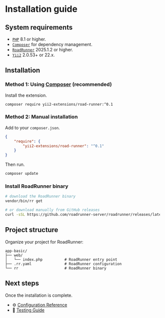 # Installation guide

## System requirements

- [`PHP`](https://www.php.net/downloads) 8.1 or higher.
- [`Composer`](https://getcomposer.org/download/) for dependency management.
- [`RoadRunner`](https://github.com/roadrunner-server/roadrunner) 2025.1.2 or higher.
- [`Yii2`](https://github.com/yiisoft/yii2) 2.0.53+ or 22.x.

## Installation

### Method 1: Using [Composer](https://getcomposer.org/download/) (recommended)

Install the extension.

```bash
composer require yii2-extensions/road-runner:^0.1
```

### Method 2: Manual installation

Add to your `composer.json`.

```json
{
    "require": {
        "yii2-extensions/road-runner": "^0.1"
    }
}
```

Then run.

```bash
composer update
```

### Install RoadRunner binary

```bash
# download the RoadRunner binary
vendor/bin/rr get

# or download manually from GitHub releases
curl -sSL https://github.com/roadrunner-server/roadrunner/releases/latest/download/roadrunner-linux-amd64.tar.gz | tar -xz
```

## Project structure

Organize your project for RoadRunner:

```text
app-basic/
├── web/
│   └── index.php          # RoadRunner entry point
├── .rr.yaml               # RoadRunner configuration
└── rr                     # RoadRunner binary
```

## Next steps

Once the installation is complete.

- ⚙️ [Configuration Reference](configuration.md)
- 🧪 [Testing Guide](testing.md)
